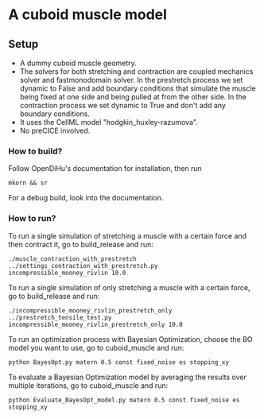 # A cuboid muscle model

## Setup
- A dummy cuboid muscle geometry. 
- The solvers for both stretching and contraction are coupled mechanics solver and fastmonodomain solver. In the prestretch process we set dynamic to False and add boundary conditions that simulate the muscle being fixed at one side and being pulled at from the other side. In the contraction process we set dynamic to True and don't add any boundary conditions. 
- It uses the CellML model "hodgkin_huxley-razumova".
- No preCICE involved. 

### How to build?
Follow OpenDiHu's documentation for installation, then run 
```
mkorn && sr
```
For a debug build, look into the documentation. 

### How to run?
To run a single simulation of stretching a muscle with a certain force and then contract it, go to build_release and run:

```
./muscle_contraction_with_prestretch ../settings_contraction_with_prestretch.py incompressible_mooney_rivlin 10.0
```
To run a single simulation of only stretching a muscle with a certain force, go to build_release and run:
```
./incompressible_mooney_rivlin_prestretch_only ../prestretch_tensile_test.py incompressible_mooney_rivlin_prestretch_only 10.0
```
To run an optimization process with Bayesian Optimization, choose the BO model you want to use, go to cuboid_muscle and run:
```
python BayesOpt.py matern 0.5 const fixed_noise es stopping_xy
```
To evaluate a Bayesian Optimization model by averaging the results over multiple iterations, go to cuboid_muscle and run:
```
python Evaluate_BayesOpt_model.py matern 0.5 const fixed_noise es stopping_xy
```
